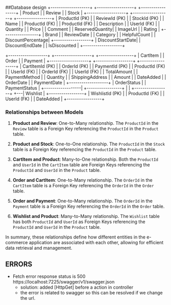 ﻿##Database design
+-------------------+   +------------------+   +-----------------+
|      Product      |   |     Review       |   |     Stock       |
+-------------------+   +------------------+   +-----------------+
| ProductId (PK)    |   | ReviewId (PK)    |   | StockId (PK)    |
| Name             |   | ProductId (FK)   |   | ProductId (FK)  |
| Description      |   | UserId (FK)      |   | Quantity        |
| Price            |   | Comment          |   | ReservedQuantity|
| ImageUrl         |   | Rating           |   +-----------------+
| Brand            |   | ReviewDate       |
| Category         |   | HelpfulCount     |
| DiscountPercentage|   +------------------+
| DiscountStartDate|
| DiscountEndDate  |
| IsDiscounted     |
+-------------------+

+-------------------+   +------------------+   +-----------------+
|      CartItem     |   |       Order      |   |     Payment     |
+-------------------+   +------------------+   +-----------------+
| CartItemId (PK)   |   | OrderId (PK)     |   | PaymentId (PK)  |
| ProductId (FK)    |   | UserId (FK)      |   | OrderId (FK)    |
| UserId (FK)       |   | TotalAmount      |   | PaymentMethod   |
| Quantity          |   | ShippingAddress  |   | Amount          |
| DateAdded         |   | OrderDate        |   | PaymentDate     |
+-------------------+   | OrderStatus      |   | PaymentStatus   |
                        +------------------|   +-----------------+
                                           |
                                           |   +-----------------+
                                           +---|    Wishlist     |
                                               +-----------------+
                                               | WishlistId (PK) |
                                               | ProductId (FK)  |
                                               | UserId (FK)     |
                                               | DateAdded       |
                                               +-----------------+

### Relationships between Models

1. **Product and Review**: One-to-Many relationship. The `ProductId` in the `Review` table is a Foreign Key referencing the `ProductId` in the `Product` table.

2. **Product and Stock**: One-to-One relationship. The `ProductId` in the `Stock` table is a Foreign Key referencing the `ProductId` in the `Product` table.

3. **CartItem and Product**: Many-to-One relationship. Both the `ProductId` and `UserId` in the `CartItem` table are Foreign Keys referencing the `ProductId` and `UserId` in the `Product` table.

4. **Order and CartItem**: One-to-Many relationship. The `OrderId` in the `CartItem` table is a Foreign Key referencing the `OrderId` in the `Order` table.

5. **Order and Payment**: One-to-Many relationship. The `OrderId` in the `Payment` table is a Foreign Key referencing the `OrderId` in the `Order` table.

6. **Wishlist and Product**: Many-to-Many relationship. The `Wishlist` table has both `ProductId` and `UserId` as Foreign Keys referencing the `ProductId` and `UserId` in the `Product` table.



In summary, these relationships define how different entities in the e-commerce application are associated with each other, allowing for efficient data retrieval and management.
## ERRORS
- Fetch error response status is 500 https://localhost:7225/swagger/v1/swagger.json
	- solution: added [HttpGet] before a action in controller
	- the error is related to swagger so this can be resolved if we change the url.

